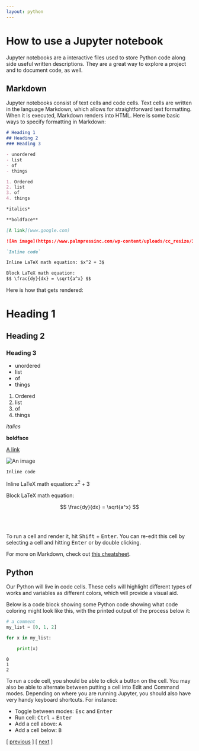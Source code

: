 ```yaml
---
layout: python
---
```


# How to use a Jupyter notebook

Jupyter notebooks are a interactive files used to store Python code along side useful written descriptions. They are a great way to explore a project and to document code, as well. 

## Markdown

Jupyter notebooks consist of text cells and code cells. Text cells are written in the language Markdown, which allows for straightforward text formatting. When it is executed, Markdown renders into HTML. Here is some basic ways to specify formatting in Markdown:

```markdown
# Heading 1
## Heading 2
### Heading 3

- unordered
- list
- of 
- things

1. Ordered
2. list
3. of
4. things

*italics*

**boldface**

[A link](www.google.com)

![An image](https://www.palmpressinc.com/wp-content/uploads/cc_resize/3704-700x0.jpg)

`Inline code`

Inline LaTeX math equation: $x^2 + 3$

Block LaTeX math equation:
$$ \frac{dy}{dx} = \sqrt{a^x} $$
```

Here is how that gets rendered:

# Heading 1
## Heading 2
### Heading 3

- unordered
- list
- of 
- things

1. Ordered
2. list
3. of
4. things

*italics*

**boldface**

[A link](www.google.com)

![An image](https://www.palmpressinc.com/wp-content/uploads/cc_resize/3704-700x0.jpg)

`Inline code`

Inline LaTeX math equation: $x^2 + 3$

Block LaTeX math equation:

$$ \frac{dy}{dx} = \sqrt{a^x} $$

<br>
<br>

To run a cell and render it, hit <kbd>Shift</kbd> + <kbd>Enter</kbd>. You can re-edit this cell by selecting a cell and hitting <kbd>Enter</kbd> or by double clicking.

For more on Markdown, check out [this cheatsheet](https://www.markdownguide.org/cheat-sheet/).

## Python

Our Python will live in code cells. These cells will highlight different types of works and variables as different colors, which will provide a visual aid. 

Below is a code block showing some Python code showing what code coloring might look like this, with the printed output of the process below it:

```python
# a comment
my_list = [0, 1, 2]

for x in my_list:

    print(x)

```

    0
    1
    2

To run a code cell, you should be able to click a button on the cell. You may also be able to alternate between putting a cell into Edit and Command modes. Depending on where you are running Jupyter, you should also have very handy keyboard shortcuts. For instance:

- Toggle between modes: <kbd>Esc</kbd> and <kbd>Enter</kbd>
- Run cell: <kbd>Ctrl</kbd> + <kbd>Enter</kbd>
- Add a cell above: <kbd>A</kbd> 
- Add a cell below: <kbd>B</kbd>

<span class="lesson">
    [&nbsp;<a href="/python/setup-install">previous</a>&nbsp;] 
    [&nbsp;<a href="/python/python-fundamentals">next</a>&nbsp;] 
</span>